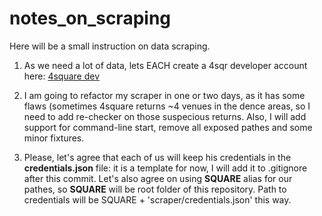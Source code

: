 notes_on_scraping
=================

Here will be a small instruction on data scraping.

1. As we need a lot of data, lets EACH create a 4sqr developer account here: [4square dev](https://developer.foursquare.com/)

2. I am going to refactor my scraper in one or two days, as it has some flaws (sometimes 4square returns ~4 venues in the dence areas, so I need to add re-checker on those suspecious returns. Also, I will add support for command-line start, remove all exposed pathes and some minor fixtures.

3. Please, let's agree that each of us will keep his credentials in the **credentials.json** file: it is a template for now, I will add it to .gitignore after this commit. Let's also agree on using **SQUARE** alias for our pathes, so **SQUARE** will be root folder of this repository. Path to credentials will be SQUARE + 'scraper/credentials.json' this way.